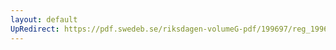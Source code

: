 ```yaml
---
layout: default
UpRedirect: https://pdf.swedeb.se/riksdagen-volumeG-pdf/199697/reg_199697/reg_199697_0444.pdf
---
```


